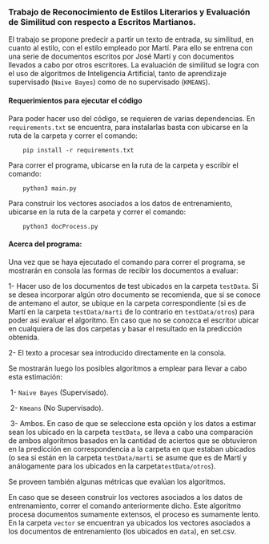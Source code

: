 ### Trabajo de Reconocimiento de Estilos Literarios y Evaluación de Similitud con respecto a Escritos Martianos.

El trabajo se propone predecir a partir un texto de entrada, su similitud, en cuanto al estilo, con el estilo empleado por Martí. Para ello se entrena con una serie de documentos escritos por José Martí y con documentos llevados a cabo por otros escritores. La evaluación de similitud se logra con el uso de algoritmos de Inteligencia Artificial, tanto de aprendizaje supervisado (`Naive Bayes`) como de no supervisado (`KMEANS`).

#### Requerimientos para ejecutar el código

Para poder hacer uso del código, se requieren de varias dependencias. En `requirements.txt` se encuentra, para instalarlas basta con ubicarse en la ruta de la carpeta y correr el comando:

```
    pip install -r requirements.txt
```


Para correr el programa, ubicarse en la ruta de la carpeta y escribir el comando:
````
    python3 main.py
````



Para construir los vectores asociados a los datos de entrenamiento, ubicarse en la ruta de la carpeta y correr el comando:

```
    python3 docProcess.py    
```



#### Acerca del programa:

Una vez que se haya ejecutado el comando para correr el programa, se mostrarán en consola las formas de recibir los documentos a evaluar:

1- Hacer uso de los documentos de test ubicados en la carpeta `testData`. Si se desea incorporar algún otro documento se recomienda, que si se conoce de antemano el autor, se ubique en la carpeta correspondiente (si es de Martí en la carpeta `testData/marti` de lo contrario en `testData/otros`)  para poder así evaluar el algoritmo. En caso que no se conozca el escritor ubicar en cualquiera de las dos carpetas y basar el resultado en la predicción obtenida.

2- El texto a procesar sea introducido directamente en la consola.



Se mostrarán luego los posibles algoritmos a emplear para llevar a cabo esta estimación:

​	1- `Naive Bayes` (Supervisado).

​	2- `Kmeans` (No Supervisado).

​	3- Ambos. En caso de que se seleccione esta opción y los datos a estimar sean los ubicado en la carpeta `testData`, se lleva a cabo una comparación de ambos algoritmos basados en la cantidad de aciertos que se obtuvieron en la predicción en correspondencia a la carpeta en que estaban ubicados (o sea si están en la carpeta `testData/marti` se asume que es de  Martí y análogamente para los ubicados en la carpeta`testData/otros`). 

Se proveen también algunas métricas que evalúan los algoritmos.

En caso que se deseen construir los vectores asociados a los datos de entrenamiento, correr el comando anteriormente dicho. Este algoritmo procesa documentos sumamente extensos, el proceso es sumamente lento. En la carpeta `vector` se encuentran ya ubicados los vectores asociados a los documentos de entrenamiento (los ubicados en `data`), en set.csv.
